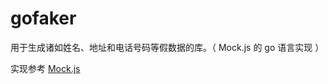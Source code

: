 # gofaker

用于生成诸如姓名、地址和电话号码等假数据的库。（ Mock.js 的 go 语言实现 ）

实现参考 [Mock.js](https://github.com/nuysoft/Mock)

